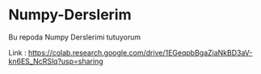 # Numpy-Derslerim
Bu repoda  Numpy Derslerimi tutuyorum


Link : https://colab.research.google.com/drive/1EGeqpbBgaZjaNkBD3aV-kn6ES_NcRSlq?usp=sharing
